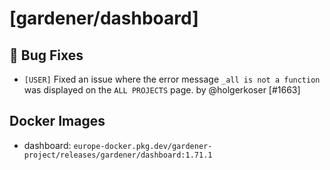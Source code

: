 # [gardener/dashboard]

## 🐛 Bug Fixes

- `[USER]` Fixed an issue where the error message `_all is not a function` was displayed on the `ALL PROJECTS` page. by @holgerkoser [#1663]

## Docker Images
- dashboard: `europe-docker.pkg.dev/gardener-project/releases/gardener/dashboard:1.71.1`
